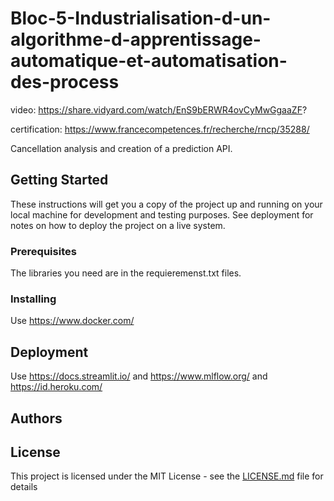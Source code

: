# Bloc-5-Industrialisation-d-un-algorithme-d-apprentissage-automatique-et-automatisation-des-process

video: https://share.vidyard.com/watch/EnS9bERWR4ovCyMwGgaaZF?

certification: https://www.francecompetences.fr/recherche/rncp/35288/

Cancellation analysis and creation of a prediction API.

## Getting Started

These instructions will get you a copy of the project up and running on your local machine for development and testing purposes. See deployment for notes on how to deploy the project on a live system.

### Prerequisites

The libraries you need are in the requieremenst.txt files.

### Installing

Use https://www.docker.com/


## Deployment

Use https://docs.streamlit.io/ and https://www.mlflow.org/ and https://id.heroku.com/

## Authors



## License

This project is licensed under the MIT License - see the [LICENSE.md](LICENSE.md) file for details


